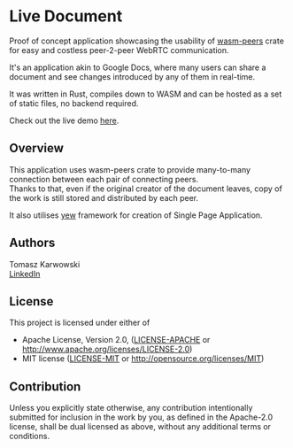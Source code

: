 # Live Document

Proof of concept application showcasing the usability of [wasm-peers](https://github.com/wasm-peers/wasm-peers)
crate for easy and costless peer-2-peer WebRTC communication.

It's an application akin to Google Docs, where many users can share a document and see changes introduced by any
of them in real-time.

It was written in Rust, compiles down to WASM and can be hosted as a set of static files, no backend required.

Check out the live demo [here](http://live-document.s3-website.eu-central-1.amazonaws.com/).

## Overview

This application uses wasm-peers crate to provide many-to-many connection between each pair of connecting peers.  
Thanks to that, even if the original creator of the document leaves, copy of the work is still stored and distributed by each peer.

It also utilises [yew](https://yew.rs/) framework for creation of Single Page Application.

## Authors

Tomasz Karwowski  
[LinkedIn](https://www.linkedin.com/in/tomek-karwowski/)

## License

This project is licensed under either of

* Apache License, Version 2.0, ([LICENSE-APACHE](LICENSE-APACHE) or
  http://www.apache.org/licenses/LICENSE-2.0)
* MIT license ([LICENSE-MIT](LICENSE-MIT) or
  http://opensource.org/licenses/MIT)

## Contribution

Unless you explicitly state otherwise, any contribution intentionally submitted
for inclusion in the work by you, as defined in the Apache-2.0 license,
shall be dual licensed as above, without any additional terms or conditions.

